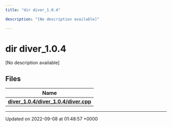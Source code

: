 ```yaml
---
title: "dir diver_1.0.4"

description: "[No description available]"

---
```


# dir diver_1.0.4

[No description available]

## Files

| Name           |
| -------------- |
| **[diver_1.0.4/diver_1.0.4/diver.cpp](/documentation/code/files/diver__1_80_84_2diver_8cpp/#file-diver-1-0-4-diver-1-0-4-diver-cpp)**  |






-------------------------------

Updated on 2022-09-08 at 01:48:57 +0000
